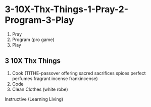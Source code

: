 # 3-10X-Thx-Things-1-Pray-2-Program-3-Play
1. Pray
2. Program (pro game)
3. Play 
## 3 10X Thx Things

1. Cook (TITHE-passover offering sacred sacrifices spices perfect perfumes fragrant incense frankincense)
2. Code
3. Clean Clothes (white robe)


Instructive (Learning Living)
